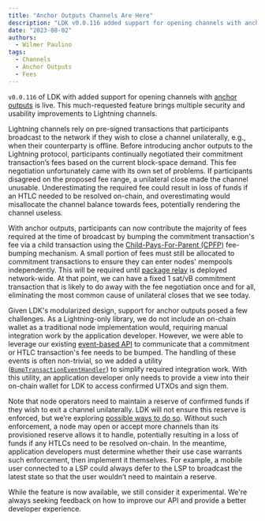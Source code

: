 ```yaml
---
title: "Anchor Outputs Channels Are Here"
description: "LDK v0.0.116 added support for opening channels with anchor outputs."
date: "2023-08-02"
authors:
  - Wilmer Paulino
tags:
  - Channels
  - Anchor Outputs
  - Fees
---
```


`v0.0.116` of LDK with added support for opening channels with [anchor
outputs](https://bitcoinops.org/en/topics/anchor-outputs) is live. This much-requested feature
brings multiple security and usability improvements to Lightning channels.

Lightning channels rely on pre-signed transactions that participants broadcast to the network if
they wish to close a channel unilaterally, e.g., when their counterparty is offline. Before
introducing anchor outputs to the Lightning protocol, participants continually negotiated their
commitment transaction’s fees based on the current block-space demand. This fee negotiation
unfortunately came with its own set of problems. If participants disagreed on the proposed fee
range, a unilateral close made the channel unusable. Underestimating the required fee could result
in loss of funds if an HTLC needed to be resolved on-chain, and overestimating would misallocate the
channel balance towards fees, potentially rendering the channel useless.

With anchor outputs, participants can now contribute the majority of fees required at the time of
broadcast by bumping the commitment transaction's fee via a child transaction using the
[Child-Pays-For-Parent (CPFP)](https://bitcoinops.org/en/topics/cpfp) fee-bumping mechanism. A small
portion of fees must still be allocated to commitment transactions to ensure they can enter nodes'
mempools independently. This will be required until [package
relay](https://bitcoinops.org/en/topics/package-relay) is deployed network-wide. At that point, we
can have a fixed 1 sat/vB commitment transaction that is likely to do away with the fee negotiation
once and for all, eliminating the most common cause of unilateral closes that we see today.

Given LDK's modularized design, support for anchor outputs posed a few challenges. As a
Lightning-only library, we do not include an on-chain wallet as a traditional node implementation
would, requiring manual integration work by the application developer. However, we were able to
leverage our existing [event-based
API](https://docs.rs/lightning/latest/lightning/events/index.html) to communicate that a commitment
or HTLC transaction's fee needs to be bumped. The handling of these events is often non-trivial, so
we added a utility
([`BumpTransactionEventHandler`](https://docs.rs/lightning/latest/lightning/events/bump_transaction/struct.BumpTransactionEventHandler.html))
to simplify required integration work. With this utility, an application developer only needs to
provide a view into their on-chain wallet for LDK to access confirmed UTXOs and sign them.

Note that node operators need to maintain a reserve of confirmed funds if they wish to exit a
channel unilaterally. LDK will not ensure this reserve is enforced, but we’re exploring [possible
ways to do so](https://github.com/lightningdevkit/rust-lightning/issues/2320). Without such
enforcement, a node may open or accept more channels than its provisioned reserve allows it to
handle, potentially resulting in a loss of funds if any HTLCs need to be resolved on-chain. In the
meantime, application developers must determine whether their use case warrants such enforcement,
then implement it themselves. For example, a mobile user connected to a LSP could always defer to
the LSP to broadcast the latest state so that the user wouldn’t need to maintain a reserve.

While the feature is now available, we still consider it experimental. We're always seeking feedback
on how to improve our API and provide a better developer experience.

